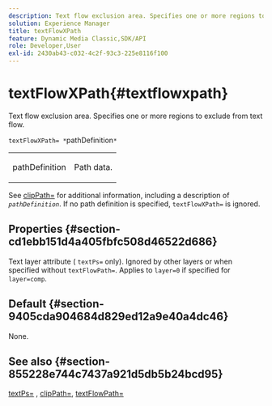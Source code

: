 ```yaml
---
description: Text flow exclusion area. Specifies one or more regions to exclude from text flow.
solution: Experience Manager
title: textFlowXPath
feature: Dynamic Media Classic,SDK/API
role: Developer,User
exl-id: 2430ab43-c032-4c2f-93c3-225e8116f100
---
```

# textFlowXPath{#textflowxpath}

Text flow exclusion area. Specifies one or more regions to exclude from text flow.

 `textFlowXPath= *`pathDefinition`*`

<table id="simpletable_7E0EA48AEBB5426CBE948FCA18882C66"> 
 <tr class="strow"> 
  <td class="stentry"> <p><span class="varname"> pathDefinition</span> </p> </td> 
  <td class="stentry"> <p>Path data. </p></td> 
 </tr> 
</table>

See [clipPath=](../../../../../is-api/http-ref/image-serving-api-ref/c-http-protocol-reference/c-command-reference/r-clippath.md#reference-8139b1b52dc54749b51b109521ddf83d) for additional information, including a description of *`pathDefinition`*. If no path definition is specified, `textFlowXPath=` is ignored.

## Properties {#section-cd1ebb151d4a405fbfc508d46522d686}

Text layer attribute ( `textPs=` only). Ignored by other layers or when specified without `textFlowPath=`. Applies to `layer=0` if specified for `layer=comp`.

## Default {#section-9405cda904684d829ed12a9e40a4dc46}

None.

## See also {#section-855228e744c7437a921d5db5b24bcd95}

[textPs=](../../../../../is-api/http-ref/image-serving-api-ref/c-http-protocol-reference/c-command-reference/r-textps.md#reference-4209a2a6169f44278da2647cfb0cd767) , [clipPath=](../../../../../is-api/http-ref/image-serving-api-ref/c-http-protocol-reference/c-command-reference/r-clippath.md#reference-8139b1b52dc54749b51b109521ddf83d), [textFlowPath=](../../../../../is-api/http-ref/image-serving-api-ref/c-http-protocol-reference/c-command-reference/r-textflowpath.md#reference-0b8d9493d71342f0b6a64a6d221584ef)

